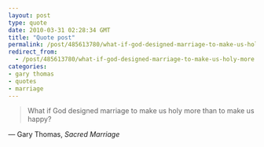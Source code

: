 ```yaml
---
layout: post
type: quote
date: 2010-03-31 02:28:34 GMT
title: "Quote post"
permalink: /post/485613780/what-if-god-designed-marriage-to-make-us-holy-more
redirect_from: 
  - /post/485613780/what-if-god-designed-marriage-to-make-us-holy-more
categories:
- gary thomas
- quotes
- marriage
---
```

<blockquote>What if God designed marriage to make us holy more than to make us happy?</blockquote>

 — Gary Thomas, <i>Sacred Marriage</i>